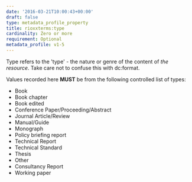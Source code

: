 ```yaml
---
date: '2016-03-21T10:00:43+00:00'
draft: false
type: metadata_profile_property
title: rioxxterms:type
cardinality: Zero or more
requirement: Optional
metadata_profile: v1-5
---
```

Type refers to the 'type' - the nature or genre of the content of *the resource*. Take care not to confuse this with dc&#58;format.

Values recorded here **MUST** be from the following controlled list of types:

* Book
* Book chapter
* Book edited
* Conference Paper/Proceeding/Abstract
* Journal Article/Review
* Manual/Guide
* Monograph
* Policy briefing report
* Technical Report
* Technical Standard
* Thesis
* Other
* Consultancy Report
* Working paper
